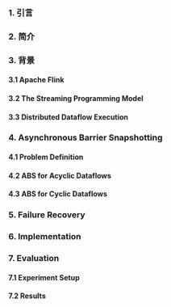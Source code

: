 ### 1. 引言

### 2. 简介

### 3. 背景

#### 3.1 Apache Flink

#### 3.2 The Streaming Programming Model

#### 3.3 Distributed Dataflow Execution

### 4. Asynchronous Barrier Snapshotting

#### 4.1 Problem Definition

#### 4.2 ABS for Acyclic Dataflows

#### 4.3 ABS for Cyclic Dataflows

### 5. Failure Recovery

### 6. Implementation

### 7. Evaluation

#### 7.1 Experiment Setup

#### 7.2 Results
